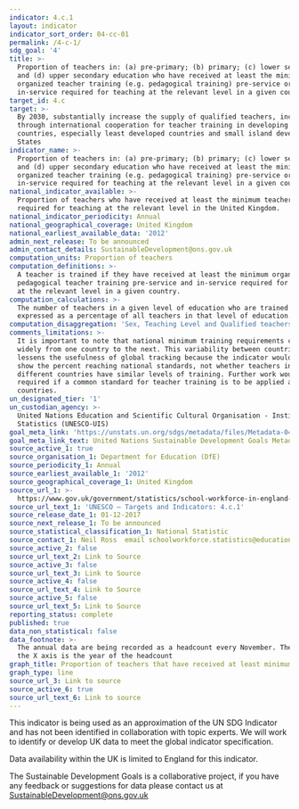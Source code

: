 ```yaml
---
indicator: 4.c.1
layout: indicator
indicator_sort_order: 04-cc-01
permalink: /4-c-1/
sdg_goal: '4'
title: >-
  Proportion of teachers in: (a) pre-primary; (b) primary; (c) lower secondary;
  and (d) upper secondary education who have received at least the minimum
  organized teacher training (e.g. pedagogical training) pre-service or
  in-service required for teaching at the relevant level in a given country
target_id: 4.c
target: >-
  By 2030, substantially increase the supply of qualified teachers, including
  through international cooperation for teacher training in developing
  countries, especially least developed countries and small island developing
  States
indicator_name: >-
  Proportion of teachers in: (a) pre-primary; (b) primary; (c) lower secondary;
  and (d) upper secondary education who have received at least the minimum
  organized teacher training (e.g. pedagogical training) pre-service or
  in-service required for teaching at the relevant level in a given country
national_indicator_available: >-
  Proportion of teachers who have received at least the minimum teacher training
  required for teaching at the relevant level in the United Kingdom.
national_indicator_periodicity: Annual
national_geographical_coverage: United Kingdom
national_earliest_available_data: '2012'
admin_next_release: To be announced
admin_contact_details: SustainableDevelopment@ons.gov.uk
computation_units: Proportion of teachers
computation_definitions: >-
  A teacher is trained if they have received at least the minimum organized
  pedagogical teacher training pre-service and in-service required for teaching
  at the relevant level in a given country.
computation_calculations: >-
  The number of teachers in a given level of education who are trained is
  expressed as a percentage of all teachers in that level of education.
computation_disaggregation: 'Sex, Teaching Level and Qualified teachers'
comments_limitations: >-
  It is important to note that national minimum training requirements can vary
  widely from one country to the next. This variability between countries
  lessens the usefulness of global tracking because the indicator would only
  show the percent reaching national standards, not whether teachers in
  different countries have similar levels of training. Further work would be
  required if a common standard for teacher training is to be applied across
  countries.
un_designated_tier: '1'
un_custodian_agency: >-
  United Nations Education and Scientific Cultural Organisation - Institute of
  Statistics (UNESCO-UIS)
goal_meta_link: 'https://unstats.un.org/sdgs/metadata/files/Metadata-04-0C-01.pdf '
goal_meta_link_text: United Nations Sustainable Development Goals Metadata (PDF 218 KB)
source_active_1: true
source_organisation_1: Department for Education (DfE)
source_periodicity_1: Annual
source_earliest_available_1: '2012'
source_geographical_coverage_1: United Kingdom
source_url_1: >-
  https://www.gov.uk/government/statistics/school-workforce-in-england-november-2016
source_url_text_1: 'UNESCO – Targets and Indicators: 4.c.1'
source_release_date_1: 01-12-2017
source_next_release_1: To be announced
source_statistical_classification_1: National Statistic
source_contact_1: Neil Ross  email schoolworkforce.statistics@education.gov.uk
source_active_2: false
source_url_text_2: Link to Source
source_active_3: false
source_url_text_3: Link to Source
source_active_4: false
source_url_text_4: Link to Source
source_active_5: false
source_url_text_5: Link to Source
reporting_status: complete
published: true
data_non_statistical: false
data_footnote: >-
  The annual data are being recorded as a headcount every November. The date on
  the X axis is the year of the headcount
graph_title: Proportion of teachers that have received at least minimum training.
graph_type: line
source_url_3: Link to source
source_active_6: true
source_url_text_6: Link to source
---
```

This indicator is being used as an approximation of the UN SDG Indicator and has not been identified in collaboration with topic experts. We will work to identify or develop UK data to meet the global indicator specification.

Data availability within the UK is limited to England for this indicator.

The Sustainable Development Goals is a collaborative project, if you have any feedback or suggestions for data please contact us at <SustainableDevelopment@ons.gov.uk>
